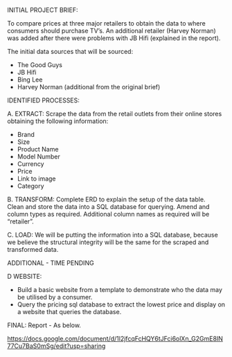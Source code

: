 INITIAL PROJECT BRIEF:

To compare prices at three major retailers to obtain the data to where consumers should purchase TV’s.  An additional retailer (Harvey Norman) was added after there were problems with JB Hifi (explained in the report).

The initial data sources that will be sourced:
* The Good Guys
* JB Hifi
* Bing Lee
* Harvey Norman (additional from the  original brief)

IDENTIFIED PROCESSES: 

A.    EXTRACT: 
Scrape the data from the retail outlets from their online stores obtaining the following information:
* Brand
* Size
* Product Name
* Model Number
* Currency
* Price
* Link to image
* Category

B.    TRANSFORM: 
Complete ERD to explain the setup of the data table.  
Clean and store the data into a SQL database for querying.
Amend and column types as required.
Additional column names as required will be “retailer”.

C.    LOAD: 
We will be putting the information into a SQL database, because we believe the structural integrity will be the same for the scraped and transformed data.

ADDITIONAL - TIME PENDING

D    WEBSITE:
* Build a basic website from a template to demonstrate who the data may be utilised by a consumer.
* Query the pricing sql database to extract the lowest price and display on a website that queries the database.

FINAL: 
Report - As below.

https://docs.google.com/document/d/1l2jfcqFcHQY6tJFci6olXn_G2GmE8IN77Cu7BaS0mSg/edit?usp=sharing
